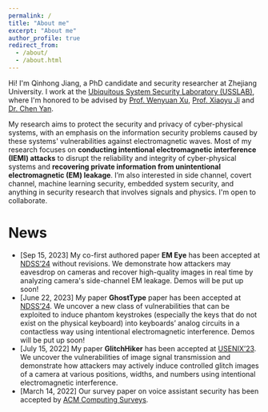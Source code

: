 ```yaml
---
permalink: /
title: "About me"
excerpt: "About me"
author_profile: true
redirect_from: 
  - /about/
  - /about.html
---
```


Hi! I'm Qinhong Jiang, a PhD candidate and security researcher at Zhejiang University. I work at the [Ubiquitous System Security Laboratory (USSLAB)](http://www.usslab.org/), where I'm honored to be advised by [Prof. Wenyuan Xu](https://scholar.google.com/citations?user=FCsdj0YAAAAJ&hl=en&oi=ao), [Prof. Xiaoyu Ji](https://scholar.google.com/citations?user=9D4UYBoAAAAJ&hl=en) and [Dr. Chen Yan](https://scholar.google.com/citations?user=qhaLpw8AAAAJ&hl=en&oi=sra).

My research aims to protect the security and privacy of cyber-physical systems, with an emphasis on the information security problems caused by these systems' vulnerabilities against electromagnetic waves. 
Most of my research focuses on <strong>conducting intentional electromagnetic interference (IEMI) attacks</strong> to disrupt the reliability and integrity of cyber-physical systems and <strong>recovering private information from unintentional electromagnetic (EM) leakage</strong>.
I’m also interested in side channel, covert channel, machine learning security, embedded system security, and anything in security research that involves signals and physics. I'm open to collaborate.
<!-- The systems that I have analyzed and/or enhanced include sensors, voice assistants, cyber-physical systems, human-computer interaction devices, surveillance systems, and ubiquitous IoT devices.  -->

<!-- I work towards the next generation of IoT devices and systems that have AI-empowered and science-based security and privacy protections as a fundamental building block. -->

News
======
* [Sep 15, 2023] My co-first authored paper <strong>EM Eye</strong> has been accepted at [NDSS’24](https://www.ndss-symposium.org/ndss2024/) without revisions. We demonstrate how attackers may eavesdrop on cameras and recover high-quality images in real time by analyzing camera's side-channel EM leakage. Demos will be put up soon!
* [June 22, 2023] My paper <strong>GhostType</strong> paper has been accepted at [NDSS’24](https://www.ndss-symposium.org/ndss2024/). We uncover a new class of vulnerabilities that can be exploited to induce phantom keystrokes (especially the keys that do not exist on the physical keyboard) into keyboards’ analog circuits in a contactless way using intentional electromagnetic interference. Demos will be put up soon!
* [July 15, 2022] My paper <strong>GlitchHiker</strong> has been accepted at [USENIX’23](https://www.usenix.org/conference/usenixsecurity23). We uncover the vulnerabilities of image signal transmission and demonstrate how attackers may actively induce controlled glitch images of a camera at various positions, widths, and numbers using intentional electromagnetic interference.
* [March 14, 2022] Our survey paper on voice assistant security has been accepted by [ACM Computing Surveys](https://dl.acm.org/journal/csur).